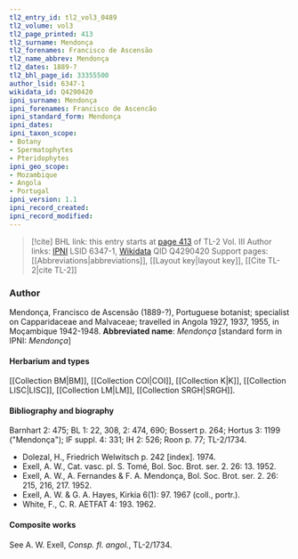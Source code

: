 ```yaml
---
tl2_entry_id: tl2_vol3_0489
tl2_volume: vol3
tl2_page_printed: 413
tl2_surname: Mendonça
tl2_forenames: Francisco de Ascensão
tl2_name_abbrev: Mendonça
tl2_dates: 1889-?
tl2_bhl_page_id: 33355500
author_lsid: 6347-1
wikidata_id: Q4290420
ipni_surname: Mendonça
ipni_forenames: Francisco de Ascencão
ipni_standard_form: Mendonça
ipni_dates: 
ipni_taxon_scope: 
- Botany
- Spermatophytes
- Pteridophytes
ipni_geo_scope: 
- Mozambique
- Angola
- Portugal
ipni_version: 1.1
ipni_record_created: 
ipni_record_modified:
---
```


> [!cite] BHL link: this entry starts at [page 413](https://www.biodiversitylibrary.org/page/33355500) of TL-2 Vol. III
> Author links: [IPNI](https://www.ipni.org/a/6347-1) LSID 6347-1, [Wikidata](https://www.wikidata.org/wiki/Q4290420) QID Q4290420
> Support pages: [[Abbreviations|abbreviations]], [[Layout key|layout key]], [[Cite TL-2|cite TL-2]]

### Author

Mendonça, Francisco de Ascensão (1889-?), Portuguese botanist; specialist on Capparidaceae and Malvaceae; travelled in Angola 1927, 1937, 1955, in Moçambique 1942-1948. 
**Abbreviated name**: *Mendonça* \[standard form in IPNI: *Mendonça*\]

#### Herbarium and types

[[Collection BM|BM]], [[Collection COI|COI]], [[Collection K|K]], [[Collection LISC|LISC]], [[Collection LM|LM]], [[Collection SRGH|SRGH]].

#### Bibliography and biography

Barnhart 2: 475; BL 1: 22, 308, 2: 474, 690; Bossert p. 264; Hortus 3: 1199 ("Mendonça"); IF suppl. 4: 331; IH 2: 526; Roon p. 77; TL-2/1734.
- Dolezal, H., Friedrich Welwitsch p. 242 \[index\]. 1974.
- Exell, A. W., Cat. vasc. pl. S. Tomé, Bol. Soc. Brot. ser. 2. 26: 13. 1952.
- Exell, A. W., A. Fernandes & F. A. Mendonça, Bol. Soc. Brot. ser. 2. 26: 215, 216, 217. 1952.
- Exell, A. W. & G. A. Hayes, Kirkia 6(1): 97. 1967 (coll., portr.).
- White, F., C. R. AETFAT 4: 193. 1962.

#### Composite works

See A. W. Exell, *Consp. fl. angol.*, TL-2/1734.

